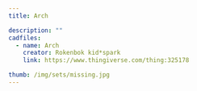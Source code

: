 ```yaml
---
title: Arch

description: ""
cadfiles:
  - name: Arch
    creator: Rokenbok kid*spark
    link: https://www.thingiverse.com/thing:325178

thumb: /img/sets/missing.jpg
---
```

